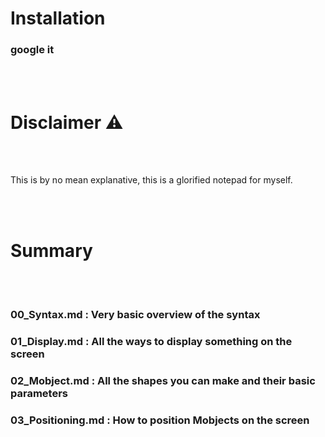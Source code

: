 # Installation



### google it

<br />
<br />

# Disclaimer ⚠

<br />
<br />

This is by no mean explanative, this is a glorified notepad for myself.


<br />
<br />

# Summary

<br />
<br />

### 00_Syntax.md : Very basic overview of the syntax

### 01_Display.md : All the ways to display something on the screen

### 02_Mobject.md : All the shapes you can make and their basic parameters

### 03_Positioning.md : How to position Mobjects on the screen
